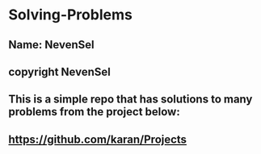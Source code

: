 Solving-Problems
================
## Name: NevenSel

## copyright NevenSel


## This is a simple repo that has solutions to many problems from the project below:
## https://github.com/karan/Projects
